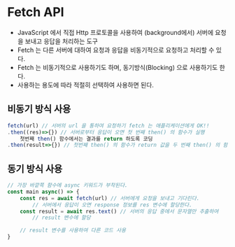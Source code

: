 # Fetch API
- JavaScript 에서 직접 Http 프로토콜을 사용하여 (background에서) 서버에 요청을 보내고 응답을 처리하는 도구
- Fetch 는 다른 서버에 대하여 요청과 응답을 비동기적으로 요청하고 처리할 수 있다.
- Fetch 는 비동기적으로 사용하기도 하며, 동기방식(Blocking) 으로 사용하기도 한다.
- 사용하는 용도에 따라 적절히 선택하여 사용하면 된다.

## 비동기 방식 사용
```js
fetch(url) // 서버의 url 을 통하여 요청하기 fetch 는 애플리케이션에게 OK!!
.then((res)=>{}) // 서버로부터 응답이 오면 첫 번째 then() 의 함수가 실행
	첫번째 then() 함수에서는 결과를 return 하도록 코딩
.then(result=>{}) // 첫번째 then() 의 함수가 return 값을 두 번째 then() 의 함수에게 전달하고 실행
```

## 동기 방식 사용
```js
// 가장 바깥쪽 함수에 async 키워드가 부착된다.
const main async() => {
	const res = await fetch(url) // 서버에게 요청을 보내고 기다린다.
		// 서버에서 응답이 오면 response 정보를 res 변수에 할당한다.
	const result = await res.text() // 서버의 응답 중에서 문자열만 추출하여
		// result 변수에 할당

	// result 변수를 사용하여 다른 코드 사용
}
```